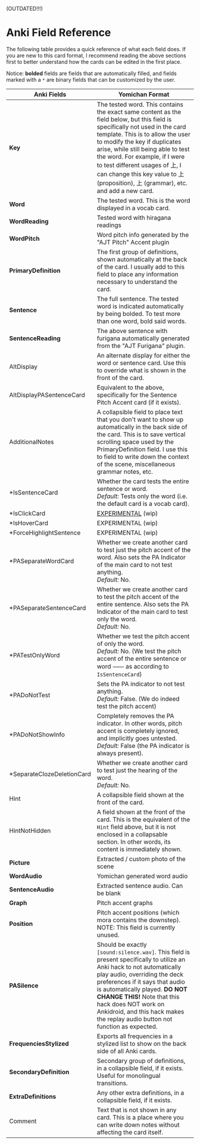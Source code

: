 (OUTDATED!!!)

# Anki Field Reference
The following table provides a quick reference of what each field does.
If you are new to this card format, I recommend reading the above sections first
to better understand how the cards can be edited in the first place.

Notice: **bolded** fields are fields that are automatically filled,
and fields marked with a `*` are binary fields that can be customized by the user.

|  Anki Fields               | Yomichan Format |
|----------------------------|-----------------|
| **Key**                    | The tested word. This contains the exact same content as the field below, but this field is specifically not used in the card template. This is to allow the user to modify the key if duplicates arise, while still being able to test the word. For example, if I were to test different usages of 上, I can change this key value to 上 (proposition), 上 (grammar), etc. and add a new card. |
| **Word**                   | The tested word. This is the word displayed in a vocab card. |
| **WordReading**            | Tested word with hiragana readings |
| **WordPitch**              | Word pitch info generated by the "AJT Pitch" Accent plugin |
| **PrimaryDefinition**      | The first group of definitions, shown automatically at the back of the card. I usually add to this field to place any information necessary to understand the card. |
| **Sentence**               | The full sentence. The tested word is indicated automatically by being bolded. To test more than one word, bold said words. |
| **SentenceReading**        | The above sentence with furigana automatically generated from the "AJT Furigana" plugin. |
|  AltDisplay                | An alternate display for either the word or sentence card. Use this to override what is shown in the front of the card. |
|  AltDisplayPASentenceCard  | Equivalent to the above, specifically for the Sentence Pitch Accent card (if it exists). |
|  AdditionalNotes           | A collapsible field to place text that you don't want to show up automatically in the back side of the card. This is to save vertical scrolling space used by the PrimaryDefinition field. I use this to field to write down the context of the scene, miscellaneous grammar notes, etc. |
| *IsSentenceCard            | Whether the card tests the entire sentence or word. <br> *Default:* Tests only the word (i.e. the default card is a vocab card). |
| *IsClickCard               | [EXPERIMENTAL](experimental) (wip) |
| *IsHoverCard               | EXPERIMENTAL (wip) |
| *ForceHighlightSentence    | EXPERIMENTAL (wip) |
| *PASeparateWordCard        | Whether we create another card to test just the pitch accent of the word. Also sets the PA Indicator of the main card to not test anything. <br> *Default:* No. |
| *PASeparateSentenceCard    | Whether we create another card to test the pitch accent of the entire sentence. Also sets the PA Indicator of the main card to test only the word. <br> *Default:* No. |
| *PATestOnlyWord            | Whether we test the pitch accent of only the word. <br> *Default:* No. (We test the pitch accent of the entire sentence or word ⸺   as according to `IsSentenceCard`)|
| *PADoNotTest               | Sets the PA indicator to not test anything. <br> *Default:* False. (We do indeed test the pitch accent) |
| *PADoNotShowInfo           | Completely removes the PA indicator. In other words, pitch accent is completely ignored, and implicitly goes untested. <br> *Default:* False (the PA indicator is always present). |
| *SeparateClozeDeletionCard | Whether we create another card to test just the hearing of the word. <br> *Default:* No. |
|  Hint                      | A collapsible field shown at the front of the card. |
|  HintNotHidden             | A field shown at the front of the card. This is the equivalent of the `Hint` field above, but it is not enclosed in a collapsable section. In other words, its content is immediately shown. |
| **Picture**                | Extracted / custom photo of the scene |
| **WordAudio**              | Yomichan generated word audio |
| **SentenceAudio**          | Extracted sentence audio. Can be blank |
| **Graph**                  | Pitch accent graphs |
| **Position**               | Pitch accent positions (which mora contains the downstep). <br> NOTE: This field is currently unused. |
| **PASilence**              | Should be exactly `[sound:silence.wav]`. This field is present specifically to utilize an Anki hack to not automatically play audio, overriding the deck preferences if it says that audio is automatically played. **DO NOT CHANGE THIS!** Note that this hack does NOT work on Ankidroid, and this hack makes the replay audio button not function as expected. |
| **FrequenciesStylized**    | Exports all frequencies in a stylized list to show on the back side of all Anki cards. |
| **SecondaryDefinition**    | Secondary group of definitions, in a collapsible field, if it exists. Useful for monolingual transitions. |
| **ExtraDefinitions**       | Any other extra definitions, in a collapsible field, if it exists. |
|  Comment                   | Text that is not shown in any card. This is a place where you can write down notes without affecting the card itself. |




